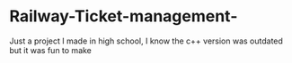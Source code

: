 # Railway-Ticket-management-
Just a project I made in high school, I know the c++ version was outdated but it was fun to make 
